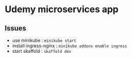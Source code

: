 # Udemy microservices app

## Issues
- use minikube : `minikube start`
- install ingress-nginx : `minikube addons enable ingress`
- start skaffold : `skaffold dev`
